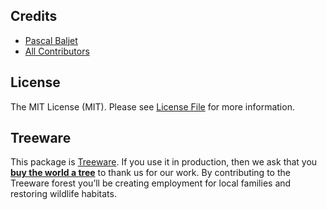 ## Credits

- [Pascal Baljet](https://github.com/protonemedia)
- [All Contributors](../../contributors)

## License

The MIT License (MIT). Please see [License File](LICENSE.md) for more information.

## Treeware

This package is [Treeware](https://treeware.earth). If you use it in production, then we ask that you [**buy the world a tree**](https://plant.treeware.earth/pascalbaljetmedia/laravel-form-components) to thank us for our work. By contributing to the Treeware forest you’ll be creating employment for local families and restoring wildlife habitats.
